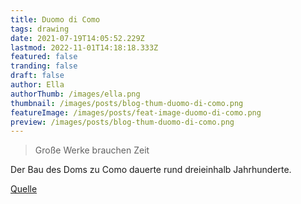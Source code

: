 ```yaml
---
title: Duomo di Como
tags: drawing
date: 2021-07-19T14:05:52.229Z
lastmod: 2022-11-01T14:18:18.333Z
featured: false
tranding: false
draft: false
author: Ella
authorThumb: /images/ella.png
thumbnail: /images/posts/blog-thum-duomo-di-como.png
featureImage: /images/posts/feat-image-duomo-di-como.png
preview: /images/posts/blog-thum-duomo-di-como.png
---
```


> Große Werke brauchen Zeit

Der Bau des Doms zu Como dauerte rund dreieinhalb Jahrhunderte.

[Quelle](https://www.dercomersee.com/comerdoms.htm)



